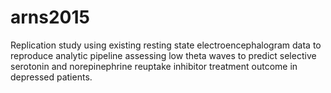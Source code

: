 # arns2015
Replication study using existing resting state electroencephalogram data to reproduce analytic pipeline assessing low theta waves to predict selective serotonin and norepinephrine reuptake inhibitor treatment outcome in depressed patients.
